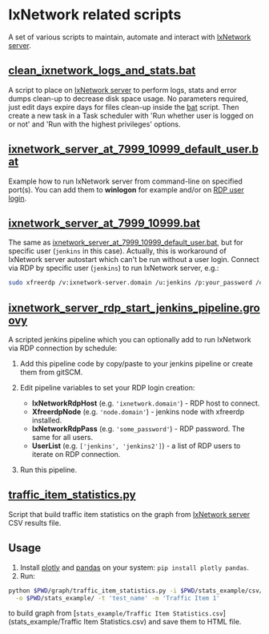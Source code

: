 # IxNetwork related scripts

A set of various scripts to maintain, automate and interact with
[IxNetwork server](https://support.ixiacom.com/version/ixnetwork-916).


## [clean_ixnetwork_logs_and_stats.bat](clean_ixnetwork_logs_and_stats.bat)

A script to place on [IxNetwork server](https://support.ixiacom.com/version/ixnetwork-916) to perform logs, stats and
error dumps clean-up to decrease disk space usage. No parameters required, just edit days expire days for files
clean-up inside the [bat](clean_ixnetwork_logs_and_stats.bat) script. Then create a new task in a Task scheduler with
'Run whether user is logged on or not' and 'Run with the highest privileges' options.


## [ixnetwork_server_at_7999_10999_default_user.bat](ixnetwork_server_at_7999_10999_default_user.bat)

Example how to run IxNetwork server from command-line on specified port(s). You can add them to **winlogon** for example
and/or on
[RDP user login](https://learn.microsoft.com/en-us/troubleshoot/windows-server/remote/set-up-logon-script-terminal-server-users).


## [ixnetwork_server_at_7999_10999.bat](ixnetwork_server_at_7999_10999.bat)

The same as [ixnetwork_server_at_7999_10999_default_user.bat](ixnetwork_server_at_7999_10999_default_user.bat), but for
specific user (`jenkins` in this case). Actually, this is workaround of IxNetwork server autostart which can't be run
without a user login. Connect via RDP by specific user (`jenkins`) to run IxNetwork server, e.g.:

```bash
sudo xfreerdp /v:ixnetwork-server.domain /u:jenkins /p:your_password /cert-ignore &
```


## [ixnetwork_server_rdp_start_jenkins_pipeline.groovy](ixnetwork_server_rdp_start_jenkins_pipeline.groovy)

A scripted jenkins pipeline which you can optionally add to run IxNetwork via RDP connection by schedule:

1. Add this pipeline code by copy/paste to your jenkins pipeline or create them from gitSCM.
2. Edit pipeline variables to set your RDP login creation:

   - **IxNetworkRdpHost** (e.g. `'ixnetwork.domain'`) - RDP host to connect.
   - **XfreerdpNode** (e.g. `'node.domain'`) - jenkins node with xfreerdp installed.
   - **IxNetworkRdpPass** (e.g. `'some_password'`) - RDP password. The same for all users.
   - **UserList** (e.g. `['jenkins', 'jenkins2']`) - a list of RDP users to iterate on RDP connection.
3. Run this pipeline.


## [traffic_item_statistics.py](traffic_item_statistics.py)

Script that build traffic item statistics on the graph from
[IxNetwork server](https://support.ixiacom.com/version/ixnetwork-916) CSV results file.

## Usage

1. Install [plotly](https://plotly.com/python/) and [pandas](https://pandas.pydata.org/) on your system:
`pip install plotly pandas`.
2. Run:

```bash
python $PWD/graph/traffic_item_statistics.py -i $PWD/stats_example/csv/Traffic\ Item\ Statistics.csv \
  -o $PWD/stats_example/ -t 'test_name' -m 'Traffic Item 1'
```

to build graph from [`stats_example/Traffic Item Statistics.csv`](stats_example/Traffic Item Statistics.csv) and
save them to HTML file.
